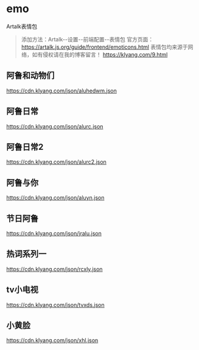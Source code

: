 # emo
Artalk表情包
> 添加方法：Artalk--设置--前端配置--表情包
> 官方页面：https://artalk.js.org/guide/frontend/emoticons.html
> 表情包均来源于网络，如有侵权请在我的博客留言！
> https://klyang.com/9.html
## 阿鲁和动物们
https://cdn.klyang.com/json/aluhedwm.json

## 阿鲁日常
https://cdn.klyang.com/json/alurc.json

## 阿鲁日常2
https://cdn.klyang.com/json/alurc2.json

## 阿鲁与你
https://cdn.klyang.com/json/aluyn.json

## 节日阿鲁
https://cdn.klyang.com/json/jralu.json

## 热词系列一
https://cdn.klyang.com/json/rcxly.json

## tv小电视
https://cdn.klyang.com/json/tvxds.json

## 小黄脸
https://cdn.klyang.com/json/xhl.json
